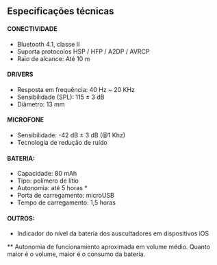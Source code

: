 ## Especificações técnicas

#### CONECTIVIDADE
- Bluetooth 4.1, classe II
- Suporta protocolos HSP / HFP / A2DP / AVRCP 
- Raio de alcance: Até 10 m
 
#### DRIVERS
- Resposta em frequência: 40 Hz ~ 20 KHz
- Sensibilidade (SPL): 115 ± 3 dB
- Diâmetro: 13 mm

#### MICROFONE
- Sensibilidade: -42 dB ± 3 dB (@1 Khz)
- Tecnologia de redução de ruído

#### BATERIA:
- Capacidade: 80 mAh
- Tipo: polímero de lítio
- Autonomia: até 5 horas *
- Porta de carregamento: microUSB
- Tempo de carregamento: 1,5 horas

#### OUTROS:
- Indicador do nível da bateria dos auscultadores em dispositivos iOS

** Autonomia de funcionamiento aproximada em volume médio. Quanto maior é o volume, maior é o consumo da bateria.
